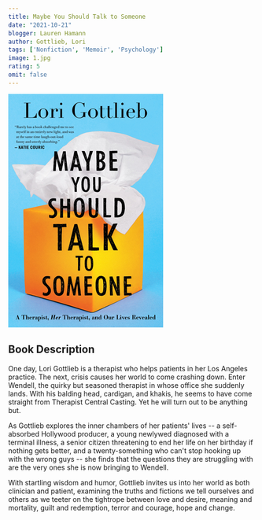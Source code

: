 ```yaml
---
title: Maybe You Should Talk to Someone
date: "2021-10-21"
blogger: Lauren Hamann
author: Gottlieb, Lori
tags: ['Nonfiction', 'Memoir', 'Psychology']
image: 1.jpg
rating: 5
omit: false
---
```


![Book Cover](1.jpg)

## Book Description

One day, Lori Gottlieb is a therapist who helps patients in her Los Angeles practice. The next, crisis causes her world to come crashing down. Enter Wendell, the quirky but seasoned therapist in whose office she suddenly lands. With his balding head, cardigan, and khakis, he seems to have come straight from Therapist Central Casting. Yet he will turn out to be anything but.

As Gottlieb explores the inner chambers of her patients' lives -- a self-absorbed Hollywood producer, a young newlywed diagnosed with a terminal illness, a senior citizen threatening to end her life on her birthday if nothing gets better, and a twenty-something who can't stop hooking up with the wrong guys -- she finds that the questions they are struggling with are the very ones she is now bringing to Wendell.

With startling wisdom and humor, Gottlieb invites us into her world as both clinician and patient, examining the truths and fictions we tell ourselves and others as we teeter on the tightrope between love and desire, meaning and mortality, guilt and redemption, terror and courage, hope and change.
